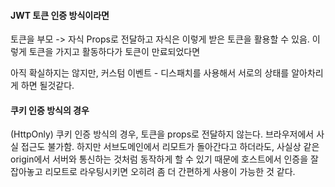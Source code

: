 #### JWT 토큰 인증 방식이라면
토큰을 부모 -> 자식 Props로 전달하고
자식은 이렇게 받은 토큰을 활용할 수 있음.
이렇게 토큰을 가지고 활동하다가 토큰이 만료되었다면

아직 확실하지는 않지만, 커스텀 이벤트 - 디스패치를 사용해서 서로의 상태를 알아차리게 하면 될것같다.


#### 쿠키 인증 방식의 경우
(HttpOnly) 쿠키 인증 방식의 경우, 토큰을 props로 전달하지 않는다.
브라우저에서 사실 접근도 불가함.
하지만 서브도메인에서 리모트가 돌아간다고 하더라도,
사실상 같은 origin에서 서버와 통신하는 것처럼 동작하게 할 수 있기 때문에
호스트에서 인증을 잘 잡아놓고 리모트로 라우팅시키면 오히려 좀 더 간편하게 사용이 가능한 것 같다.
